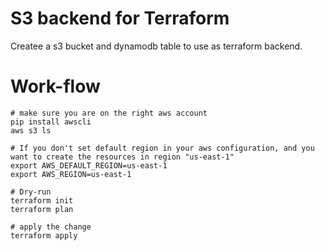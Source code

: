# S3 backend for Terraform

Createe a s3 bucket and dynamodb table to use as terraform backend.


# Work-flow

```
# make sure you are on the right aws account
pip install awscli
aws s3 ls

# If you don't set default region in your aws configuration, and you want to create the resources in region "us-east-1"
export AWS_DEFAULT_REGION=us-east-1
export AWS_REGION=us-east-1

# Dry-run
terraform init
terraform plan

# apply the change
terraform apply
```
